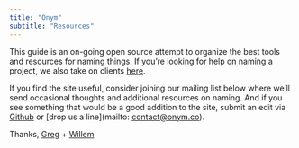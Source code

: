 ```yaml
---
title: "Onym"
subtitle: "Resources"
---
```


This guide is an on-going open source attempt to organize the best
tools and resources for naming things. If you’re looking for help on
naming a project, we also take on clients [here](https://onym.co).

If you find the site useful, consider joining our mailing list below
where we’ll send occasional thoughts and additional resources on
naming. And if you see something that would be a good addition to the
site, submit an edit via
[Github](https://github.com/onymco/guide.onym.co) or [drop us a
line](mailto: contact@onym.co).

Thanks, [Greg](https://twitter.com/leppert) + [Willem](https://twitter.com/vanlancker)
